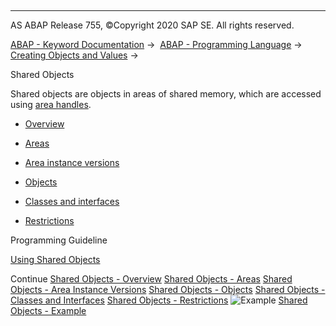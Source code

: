  

* * *

AS ABAP Release 755, ©Copyright 2020 SAP SE. All rights reserved.

[ABAP - Keyword Documentation](javascript:call_link\('abenabap.htm'\)) →  [ABAP - Programming Language](javascript:call_link\('abenabap_reference.htm'\)) →  [Creating Objects and Values](javascript:call_link\('abencreate_objects.htm'\)) → 

Shared Objects

Shared objects are objects in areas of shared memory, which are accessed using [area handles](javascript:call_link\('abenarea_handle_glosry.htm'\) "Glossary Entry").

-   [Overview](javascript:call_link\('abenshm_oview.htm'\))

-   [Areas](javascript:call_link\('abenshm_areas.htm'\))

-   [Area instance versions](javascript:call_link\('abenshm_area_instance_access.htm'\))

-   [Objects](javascript:call_link\('abenshm_objects.htm'\))

-   [Classes and interfaces](javascript:call_link\('abenshm_classes.htm'\))

-   [Restrictions](javascript:call_link\('abenshm_restrictions.htm'\))

Programming Guideline

[Using Shared Objects](javascript:call_link\('abenuse_shared_objects_guidl.htm'\) "Guideline")

Continue
[Shared Objects - Overview](javascript:call_link\('abenshm_oview.htm'\))
[Shared Objects - Areas](javascript:call_link\('abenshm_areas.htm'\))
[Shared Objects - Area Instance Versions](javascript:call_link\('abenshm_area_instance_access.htm'\))
[Shared Objects - Objects](javascript:call_link\('abenshm_objects.htm'\))
[Shared Objects - Classes and Interfaces](javascript:call_link\('abenshm_classes.htm'\))
[Shared Objects - Restrictions](javascript:call_link\('abenshm_restrictions.htm'\))
![Example](exa.gif "Example") [Shared Objects - Example](javascript:call_link\('abenshared_objects_abexa.htm'\))